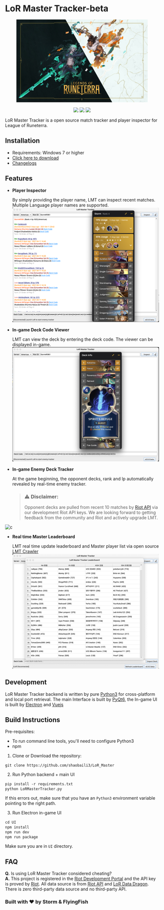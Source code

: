 
# LoR Master Tracker-beta

<p align="center">
<img src="Preview/logo2.jpg"width="430" height="270"/>
</p>

<p align="center">
    <a href="https://github.com/shaobaili3/lor_master/releases"><img src="https://img.shields.io/github/v/release/shaobaili3/lor_master?include_prereleases"/></a>
    <a href="https://www.python.org/downloads/"><img src="https://img.shields.io/badge/language-Python-<COLOR>.svg"/></a>
    <a href="https://github.com/shaobaili3/LoR_Master/blob/master/LICENSE"><img src="https://img.shields.io/github/license/mashape/apistatus.svg"/></a>

</p>

LoR Master Tracker is a open source match tracker and player inspector for League of Runeterra.

## Installation

* Requirements: Windows 7 or higher
* [Click here to download](https://github.com/shaobaili3/LoR_Master/releases/download/v0.9.5.2-beta/LoRMasterTracker-v0.9.5.3-beta.exe)
* [Changelogs](https://github.com/shaobaili3/lor_master/releases)

## Features

* **Player Inspector**

    By simply providing the player name, LMT can inspect recent matches. Multiple Language player names are supported.
![n](Preview/inspector.png)

* **In-game Deck Code Viewer**

    LMT can view the deck by entering the deck code. The viewer can be displayed in-game.
![b](Preview/viewer.png)

* **In-game Enemy Deck Tracker**

    At the game beginning, the opponent decks, rank and lp automatically revealed by real-time enemy tracker.
    
    > ### ⚠️ Disclaimer:
    > Opponent decks are pulled from recent 10 matches by [Riot API](https://developer.riotgames.com/apis) via our development Riot API keys. We are looking forward to getting feedback from the community and Riot and actively upgrade LMT.

![c](Preview/3.png)

* **Real time Master Leaderboard**

    LMT real time update leaderboard and Master player list via open source [LMT Crawler](https://github.com/LoR-Master-Tracker/LoR-Player-Crawler)
![b](Preview/6.png)

## Development

LoR Master Tracker backend is written by pure [Python3](https://www.python.org/downloads/) for cross-platform and local port retrieval. The main Interface is built by [PyQt6](https://riverbankcomputing.com/software/pyqt/download), the In-game UI is built by [Electron](https://www.electronjs.org/) and [Vuejs](https://github.com/vuejs/vue)

## Build Instructions

Pre-requisites:

* To run command line tools, you'll need to configure Python3
* npm

1. Clone or Download the repository:

  ```shell
  git clone https://github.com/shaobaili3/LoR_Master
  ```

2. Run Python backend + main UI

  ```shell
  pip install -r requirements.txt
  python LoRMasterTracker.py
  ```

  If this errors out, make sure that you have an `Python3` environment
  variable pointing to the right path.

3. Run Electron in-game UI

  ```shell
  cd UI
  npm install
  npm run dev
  npm run package
  ```

  Make sure you are in `UI` directory.

## FAQ

**Q.** Is using LoR Master Tracker considered cheating?  
**A.** This project is registered in the [Riot Development Portal](https://developer.riotgames.com/) and the API key is proved by [Riot](https://www.riotgames.com/en). All data source is from [Riot API](https://developer.riotgames.com/apis) and [LoR Data Dragon](https://developer.riotgames.com/docs/lor). There is zero third-party data source and no third-party API.

### Built with ❤ by Storm & FlyingFish